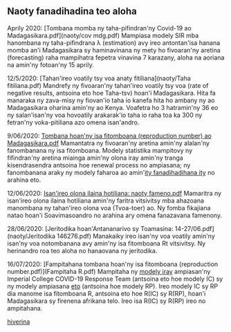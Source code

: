 ## Naoty fanadihadina teo aloha

Aprily 2020: [Tombana momba ny taha-pifindran'ny Covid-19 ao Madagasikara.pdf](naoty/cov mdg.pdf) Mampiasa modely SIR mba hanombana ny taha-pifindrana λ (estimation) avy ireo antontan'isa hanana momba an'i Madagasikara sy haminavinana ny mety ho fivoaran'ny aretina (forecasting) raha mampihatra fepetra vinavina 7 karazany, aloha na aoriana na amin'ny fotoan'ny 15 aprily.

12/5/2020: [Tahan'ireo voatily tsy voa anaty fitiliana](naoty/Taha fitiliana.pdf) Mandrefy ny fivoaran'ny tahan'ireo voatily tsy voa (rate of negative results, antsoina eto hoe Taha-tsv) hoan'i Madagasikara. Hita fa manaraka ny zava-misy ny fiovan'io taha io kanefa hita ho ambany ny ao Madagasikara oharina amin'ny ao Kenya. Voafetra ho 3 hatramin'ny 36 eo ny salan'isan'ny voa hovoatily arakarak'io taha io raha toa ka 300 ny fetran'ny voka-pitiliana azo omena isan'andro.

9/06/2020: [Tombana hoan'ny isa fitomboana (reproduction number) ao Madagasikara.pdf](naoty/Famantarana.pdf) Mamantatra ny fivoaran'ny aretina amin'ny alalan'ny fanombanana ny isa fitomboana. Modely statistika mampitovy ny fifindran'ny aretina miainga amin'ny olona iray amin'ny tranga kisendrasendra antsoina hoe renewal process no ampiasana; ny fanombanana araky ny modely faharoa ao amin'[ity fanadihadihana ity](https://mrc-ide.github.io/covid19-short-term-forecasts/index.html) no arahina eto.


12/06/2020: [Isan'ireo olona ilaina hotiliana: naoty fameno.pdf](naoty/Taha.pdf) Mamaritra ny isan'ireo olona ilaina hotiliana amin'ny faritra vitsivitsy mba ahazoana manombana ny tahan'ireo olona voa (Tvoa-toer) ao. Ny fomba fikajiana natao hoan'i Soavimasoandro no arahina ary omena fanazavana famenony.

28/06/2020: [Jeritodika hoan'Antananarivo sy Toamasina: 14-27/06.pdf](naoty/Jeritodika 146276.pdf) Manakaiky ireo isan'ny voa voatily amin'ny isan'ny voa notombanana avy amin'ny isa fitomboana Rt vitsivitsy. Ny herinandro roa teo aloha no hanaovana ny jeritodika.

16/07/2020: [Fampitahana tombana hoan'ny isa fitomboana (reproduction number.pdf)](Fampitaha R.pdf) Mampitaha ny [modely iray](https://mrc-ide.github.io/covid19-short-term-forecasts/index.html) ampiasan'ny Imperial College COVID-19 Response Team (antsoina eto hoe modely IC) sy ny modely ampiasana [eto](naoty/Famantarana.pdf) (antsoina hoe modely RP). Ireo modely IC sy RP dia manome isa fitomboana R, antsoina eto hoe R(IC) sy R(RP), hoan'i Madagasikara sy firenena
afrikana telo. Ireo isa R(IC) sy R(RP) ireo no ampitahana.

[hiverina](./) 
